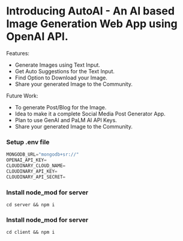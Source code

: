 # Introducing AutoAI - An AI based Image Generation Web App using OpenAI API.

Features:

- Generate Images using Text Input.
- Get Auto Suggestions for the Text Input.
- Find Option to Download your Image.
- Share your generated Image to the Community.

Future Work:

- To generate Post/Blog for the Image.
- Idea to make it a complete Social Media Post Generator App.
- Plan to use GenAI and PaLM AI API Keys.
- Share your generated Image to the Community.


### Setup .env file

```js
MONGODB_URL="mongodb+sr://"
OPENAI_API_KEY=
CLOUDINARY_CLOUD_NAME=
CLOUDINARY_API_KEY=
CLOUDINARY_API_SECRET=
```

### Install node_mod for server

```shell
cd server && npm i
```

### Install node_mod for server

```shell
cd client && npm i
```